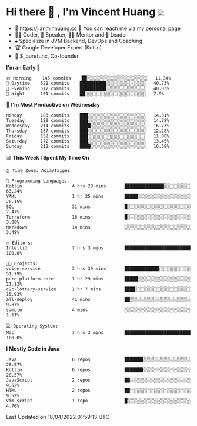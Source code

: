 # Hi there 👋 , I'm Vincent Huang ![](https://komarev.com/ghpvc/?username=Jian-Min-Huang)
- 💎 https://jianminhuang.cc 🙋 You can reach me via my personal page
- 👨‍💻 Coder, 🎤 Speaker, 👨‍🏫 Mentor and 🚀 Leader
- ♠️ Specialize in JVM Backend, DevOps and Coaching
- 🏆 Google Developer Expert (Kotlin)
- 💼 $_purefunc, Co-founder

<!--START_SECTION:waka-->
**I'm an Early 🐤** 

```text
🌞 Morning    145 commits    ██░░░░░░░░░░░░░░░░░░░░░░░   11.34% 
🌆 Daytime    521 commits    ██████████░░░░░░░░░░░░░░░   40.73% 
🌃 Evening    512 commits    ██████████░░░░░░░░░░░░░░░   40.03% 
🌙 Night      101 commits    ██░░░░░░░░░░░░░░░░░░░░░░░   7.9%

```
📅 **I'm Most Productive on Wednesday** 

```text
Monday       183 commits    ███░░░░░░░░░░░░░░░░░░░░░░   14.31% 
Tuesday      189 commits    ███░░░░░░░░░░░░░░░░░░░░░░   14.78% 
Wednesday    214 commits    ████░░░░░░░░░░░░░░░░░░░░░   16.73% 
Thursday     157 commits    ███░░░░░░░░░░░░░░░░░░░░░░   12.28% 
Friday       152 commits    ███░░░░░░░░░░░░░░░░░░░░░░   11.88% 
Saturday     172 commits    ███░░░░░░░░░░░░░░░░░░░░░░   13.45% 
Sunday       212 commits    ████░░░░░░░░░░░░░░░░░░░░░   16.58%

```


📊 **This Week I Spent My Time On** 

```text
⌚︎ Time Zone: Asia/Taipei

💬 Programming Languages: 
Kotlin                   4 hrs 28 mins       ███████████████░░░░░░░░░░   63.24% 
YAML                     1 hr 25 mins        █████░░░░░░░░░░░░░░░░░░░░   20.15% 
SQL                      31 mins             █░░░░░░░░░░░░░░░░░░░░░░░░   7.47% 
Terraform                16 mins             █░░░░░░░░░░░░░░░░░░░░░░░░   3.88% 
Markdown                 14 mins             ░░░░░░░░░░░░░░░░░░░░░░░░░   3.48%

🔥 Editors: 
IntelliJ                 7 hrs 3 mins        █████████████████████████   100.0%

🐱‍💻 Projects: 
voice-service            3 hrs 39 mins       █████████████░░░░░░░░░░░░   51.79% 
pure-platform-core       1 hr 29 mins        █████░░░░░░░░░░░░░░░░░░░░   21.12% 
c2c-lottery-service      1 hr 7 mins         ████░░░░░░░░░░░░░░░░░░░░░   15.93% 
all-deploy               41 mins             ██░░░░░░░░░░░░░░░░░░░░░░░   9.87% 
sample                   4 mins              ░░░░░░░░░░░░░░░░░░░░░░░░░   1.11%

💻 Operating System: 
Mac                      7 hrs 3 mins        █████████████████████████   100.0%

```

**I Mostly Code in Java** 

```text
Java                     6 repos             ███████░░░░░░░░░░░░░░░░░░   28.57% 
Kotlin                   6 repos             ███████░░░░░░░░░░░░░░░░░░   28.57% 
JavaScript               2 repos             ██░░░░░░░░░░░░░░░░░░░░░░░   9.52% 
HTML                     2 repos             ██░░░░░░░░░░░░░░░░░░░░░░░   9.52% 
Vim script               1 repo              █░░░░░░░░░░░░░░░░░░░░░░░░   4.76%

```



 Last Updated on 18/04/2022 01:59:13 UTC
<!--END_SECTION:waka-->
